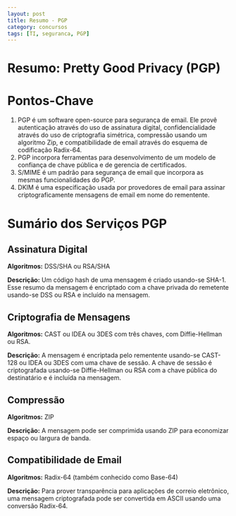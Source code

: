 ```yaml
---
layout: post
title: Resumo - PGP
category: concursos
tags: [TI, seguranca, PGP]
---
```



Resumo: Pretty Good Privacy (PGP)
=================================

# Pontos-Chave

1. PGP é um software open-source para segurança de email. Ele provê autenticação através do uso de assinatura digital, confidencialidade através do uso de criptografia simétrica, compressão usando um algoritmo Zip, e compatibilidade de email através do esquema de codificação Radix-64.
2. PGP incorpora ferramentas para desenvolvimento de um modelo de confiança de chave pública e de gerencia de certificados.
3. S/MIME é um padrão para segurança de email que incorpora as mesmas funcionalidades do PGP.
4. DKIM é uma especificação usada por provedores de email para assinar criptograficamente mensagens de email em nome do rementente.


# Sumário dos Serviços PGP

## Assinatura Digital

**Algoritmos:** DSS/SHA ou RSA/SHA

**Descrição:** Um código hash de uma mensagem é criado usando-se SHA-1. Esse resumo da mensagem é encriptado com a chave privada do remetente usando-se DSS ou RSA e incluído na mensagem.

## Criptografia de Mensagens

**Algoritmos:** CAST ou IDEA ou 3DES com três chaves, com Diffie-Hellman ou RSA.

**Descrição:** A mensagem é encriptada pelo rementente usando-se CAST-128 ou IDEA ou 3DES com uma chave de sessão. A chave de sessão é criptografada usando-se Diffie-Hellman ou RSA com a chave pública do destinatário e é incluída na mensagem.


## Compressão

**Algoritmos:** ZIP

**Descrição:** A mensagem pode ser comprimida usando ZIP para economizar espaço ou largura de banda.

## Compatibilidade de Email

**Algoritmos:** Radix-64 (também conhecido como Base-64)

**Descrição:** Para prover transparência para aplicações de correio eletrônico, uma mensagem criptografada pode ser convertida em ASCII usando uma conversão Radix-64.


